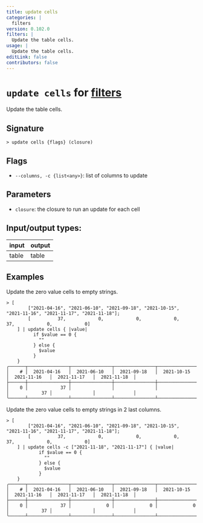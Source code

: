 ```yaml
---
title: update cells
categories: |
  filters
version: 0.102.0
filters: |
  Update the table cells.
usage: |
  Update the table cells.
editLink: false
contributors: false
---
```

<!-- This file is automatically generated. Please edit the command in https://github.com/nushell/nushell instead. -->

# `update cells` for [filters](/commands/categories/filters.md)

<div class='command-title'>Update the table cells.</div>

## Signature

```> update cells {flags} (closure)```

## Flags

 -  `--columns, -c {list<any>}`: list of columns to update

## Parameters

 -  `closure`: the closure to run an update for each cell


## Input/output types:

| input | output |
| ----- | ------ |
| table | table  |

## Examples

Update the zero value cells to empty strings.
```nu
> [
        ["2021-04-16", "2021-06-10", "2021-09-18", "2021-10-15", "2021-11-16", "2021-11-17", "2021-11-18"];
        [          37,            0,            0,            0,           37,            0,            0]
    ] | update cells { |value|
          if $value == 0 {
            ""
          } else {
            $value
          }
    }
╭──────┬───────────────┬───────────────┬───────────────┬───────────────┬───────────────┬───────────────┬──────────────╮
│    # │  2021-04-16   │  2021-06-10   │  2021-09-18   │  2021-10-15   │  2021-11-16   │  2021-11-17   │  2021-11-18  │
├──────┼───────────────┼───────────────┼───────────────┼───────────────┼───────────────┼───────────────┼──────────────┤
│    0 │            37 │               │               │               │            37 │               │              │
╰──────┴───────────────┴───────────────┴───────────────┴───────────────┴───────────────┴───────────────┴──────────────╯

```

Update the zero value cells to empty strings in 2 last columns.
```nu
> [
        ["2021-04-16", "2021-06-10", "2021-09-18", "2021-10-15", "2021-11-16", "2021-11-17", "2021-11-18"];
        [          37,            0,            0,            0,           37,            0,            0]
    ] | update cells -c ["2021-11-18", "2021-11-17"] { |value|
            if $value == 0 {
              ""
            } else {
              $value
            }
    }
╭──────┬───────────────┬───────────────┬───────────────┬───────────────┬───────────────┬───────────────┬──────────────╮
│    # │  2021-04-16   │  2021-06-10   │  2021-09-18   │  2021-10-15   │  2021-11-16   │  2021-11-17   │  2021-11-18  │
├──────┼───────────────┼───────────────┼───────────────┼───────────────┼───────────────┼───────────────┼──────────────┤
│    0 │            37 │             0 │             0 │             0 │            37 │               │              │
╰──────┴───────────────┴───────────────┴───────────────┴───────────────┴───────────────┴───────────────┴──────────────╯

```
